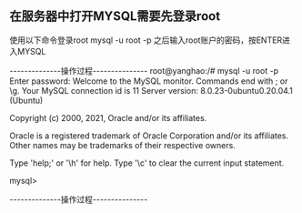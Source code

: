 ## 在服务器中打开MYSQL需要先登录root

使用以下命令登录root
mysql -u root -p
之后输入root账户的密码，按ENTER进入MYSQL

--------------操作过程---------------
root@yanghao:/# mysql -u root -p
Enter password: 
Welcome to the MySQL monitor.  Commands end with ; or \g.
Your MySQL connection id is 11
Server version: 8.0.23-0ubuntu0.20.04.1 (Ubuntu)

Copyright (c) 2000, 2021, Oracle and/or its affiliates.

Oracle is a registered trademark of Oracle Corporation and/or its
affiliates. Other names may be trademarks of their respective
owners.

Type 'help;' or '\h' for help. Type '\c' to clear the current input statement.

mysql> 

--------------操作过程---------------